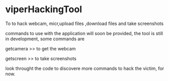 # viperHackingTool
To to hack webcam, micr,upload files ,download files and take screenshots

commands to use with the application will soon be provided, the tool is still in development, some commands are

  getcamera >> to get the webcam
  
  getscreen >> to take screenshots
  
look throught the code to discovere more commands to hack the victim, for now.
